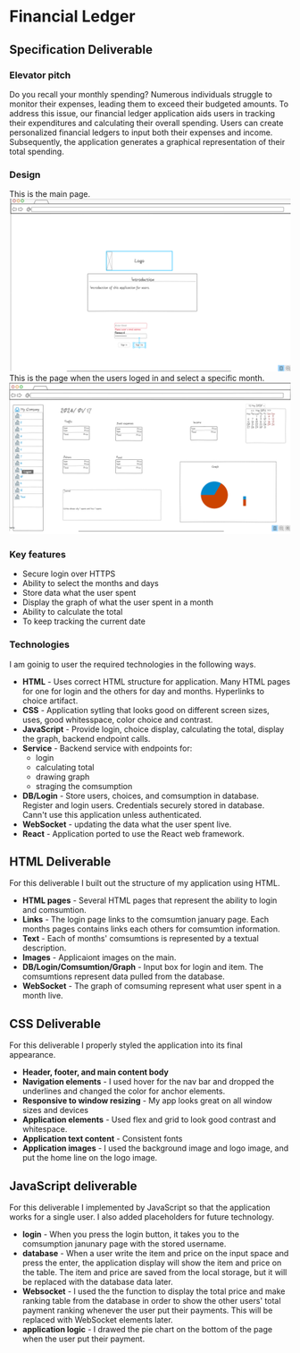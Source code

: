 # Financial Ledger

## Specification Deliverable

### Elevator pitch

Do you recall your monthly spending? Numerous individuals struggle to monitor their expenses, leading them to exceed their budgeted amounts. To address this issue, our financial ledger application aids users in tracking their expenditures and calculating their overall spending. Users can create personalized financial ledgers to input both their expenses and income. Subsequently, the application generates a graphical representation of their total spending.
### Design
This is the main page.
<br>
![Main page of this application](/main.png)
<br>
This is the page when the users loged in and select a specific month.
<br>
![Page1 of this application](/page1.png)

### Key features

* Secure login over HTTPS
* Ability to select the months and days
* Store data what the user spent
* Display the graph of what the user spent in a month
* Ability to calculate the total
* To keep tracking the current date

### Technologies

I am goinig to user the required technologies in the following ways.

* **HTML** - Uses correct HTML structure for application. Many HTML pages for one for login and the others for day and months. Hyperlinks to choice artifact.
* **CSS** - Application sytling that looks good on different screen sizes, uses, good whitesspace, color choice and contrast.
* **JavaScript** - Provide login, choice display, calculating the total, display the graph, backend endpoint calls.
* **Service** - Backend service with endpoints for:
    - login
    - calculating total
    - drawing graph
    - straging the comsumption
* **DB/Login** - Store users, choices, and comsumption in database. Register and login users. Credentials securely stored in database. Cann't use this application unless authenticated.
* **WebSocket** -  updating the data what the user spent live.
* **React** - Application ported to use the React web framework.

## HTML Deliverable

For this deliverable I built out the structure of my application using HTML.

* **HTML pages** - Several HTML pages that represent the ability to login and comsumtion.
* **Links** - The login page links to the comsumtion january page. Each months pages contains links each others for comsumtion information.
* **Text** - Each of months' comsumtions is represented by a textual description.
* **Images** - Applicaiont images on the main.
* **DB/Login/Comsumtion/Graph** - Input box for login and item. The comsumtions represent data pulled from the database.
* **WebSocket** - The graph of comsuming represent what user spent in a month live.

## CSS Deliverable

For this deliverable I properly styled the application into its final appearance.

* **Header, footer, and main content body**
* **Navigation elements** - I used hover for the nav bar and dropped the underlines and changed the color for anchor elements.
* **Responsive to window resizing** - My app looks great on all window sizes and devices
* **Application elements** - Used flex and grid to look good contrast and whitespace.
* **Application text content** - Consistent fonts
* **Application images** - I used the background image and logo image, and put the home line on the logo image.

## JavaScript deliverable

For this deliverable I implemented by JavaScript so that the application works for a single user. I also added placeholders for future technology.

* **login** - When you press the login button, it takes you to the comsumption janunary page with the stored username.
* **database** - When a user write the item and price on the input space and press the enter, the application display will show the item and price on the table. The item and price are saved from the local storage, but it will be replaced with the database data later.
* **Websocket** - I used the the function to display the total price and make ranking table from the database in order to show the other users' total payment ranking whenever the user put their payments. This will be replaced with WebSocket elements later.
* **application logic** - I drawed the pie chart on the bottom of the page when the user put their payment. 



